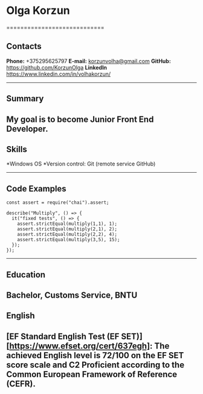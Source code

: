 # Olga Korzun

============================

## Contacts

**Phone:** +375295625797
**E-mail:** korzunvolha@gmail.com
**GitHub:** https://github.com/KorzunOlga
**LinkedIn** https://www.linkedin.com/in/volhakorzun/

---

## Summary

## My goal is to become Junior Front End Developer.

## Skills

*Windows OS
*Version control: Git (remote service GitHub)

---

## Code Examples

```
const assert = require("chai").assert;

describe("Multiply", () => {
  it("fixed tests", () => {
    assert.strictEqual(multiply(1,1), 1);
    assert.strictEqual(multiply(2,1), 2);
    assert.strictEqual(multiply(2,2), 4);
    assert.strictEqual(multiply(3,5), 15);
  });
});
```

---

## Education

## Bachelor, Customs Service, BNTU

## English

## [EF Standard English Test (EF SET)][https://www.efset.org/cert/637egh]: The achieved English level is 72/100 on the EF SET score scale and C2 Proficient according to the Common European Framework of Reference (CEFR).
